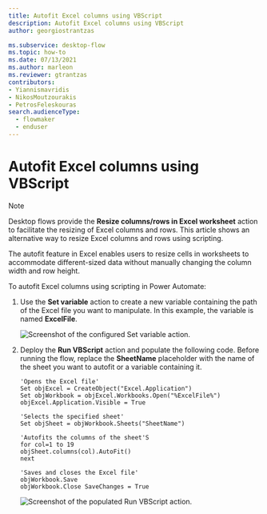 ```yaml
---
title: Autofit Excel columns using VBScript
description: Autofit Excel columns using VBScript
author: georgiostrantzas

ms.subservice: desktop-flow
ms.topic: how-to
ms.date: 07/13/2021
ms.author: marleon
ms.reviewer: gtrantzas
contributors:
- Yiannismavridis
- NikosMoutzourakis
- PetrosFeleskouras
search.audienceType: 
  - flowmaker
  - enduser
---
```


# Autofit Excel columns using VBScript

> [!NOTE]
> Desktop flows provide the **Resize columns/rows in Excel worksheet** action to facilitate the resizing of Excel columns and rows. This article shows an alternative way to resize Excel columns and rows using scripting.  

The autofit feature in Excel enables users to resize cells in worksheets to accommodate different-sized data without manually changing the column width and row height.

To autofit Excel columns using scripting in Power Automate:

1. Use the **Set variable** action to create a new variable containing the path of the Excel file you want to manipulate. In this example, the variable is named **ExcelFile**.

    ![Screenshot of the configured Set variable action.](media/autofit-excel-columns-vbscript/set-variable-action.png)

1. Deploy the **Run VBScript** action and populate the following code. Before running the flow, replace the **SheetName** placeholder with the name of the sheet you want to autofit or a variable containing it.

    ``` VBScript
    'Opens the Excel file'
    Set objExcel = CreateObject("Excel.Application")
    Set objWorkbook = objExcel.Workbooks.Open("%ExcelFile%")
    objExcel.Application.Visible = True

    'Selects the specified sheet'
    Set objSheet = objWorkbook.Sheets("SheetName")

    'Autofits the columns of the sheet'S
    for col=1 to 19
    objSheet.columns(col).AutoFit()
    next

    'Saves and closes the Excel file'
    objWorkbook.Save
    objWorkbook.Close SaveChanges = True
    ```

    ![Screenshot of the populated Run VBScript action.](media/autofit-excel-columns-vbscript/run-vbscript-action.png)

